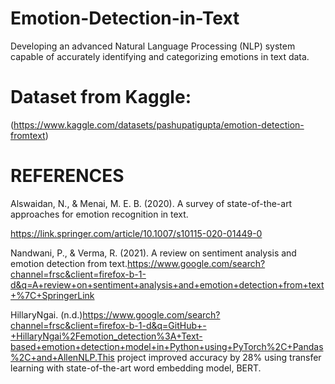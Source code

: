# Emotion-Detection-in-Text
Developing an advanced Natural Language Processing (NLP) system capable of accurately identifying and categorizing emotions in text data.

# Dataset from Kaggle:
(https://www.kaggle.com/datasets/pashupatigupta/emotion-detection-fromtext)

# REFERENCES
Alswaidan, N., & Menai, M. E. B. (2020). A survey of state-of-the-art approaches for emotion recognition in text.

https://link.springer.com/article/10.1007/s10115-020-01449-0

Nandwani, P., & Verma, R. (2021). A review on sentiment analysis and emotion detection from text.https://www.google.com/search?channel=frsc&client=firefox-b-1-d&q=A+review+on+sentiment+analysis+and+emotion+detection+from+text+%7C+SpringerLink

HillaryNgai. (n.d.)https://www.google.com/search?channel=frsc&client=firefox-b-1-d&q=GitHub+-+HillaryNgai%2Femotion_detection%3A+Text-based+emotion+detection+model+in+Python+using+PyTorch%2C+Pandas%2C+and+AllenNLP.This project improved accuracy by 28% using transfer learning with state-of-the-art word embedding model, BERT.
